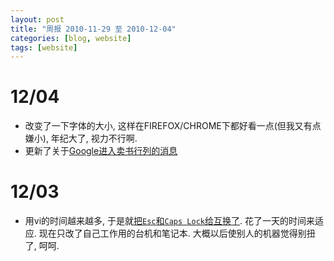 ```yaml
---
layout: post
title: "周报 2010-11-29 至 2010-12-04"
categories: [blog, website]
tags: [website]
---
```


12/04
=========
 * 改变了一下字体的大小, 这样在FIREFOX/CHROME下都好看一点(但我又有点嫌小), 年纪大了, 视力不行啊. 
 * 更新了关于[Google进入卖书行列的消息](/blog/programmer/pubit-BN.html)

12/03
=======
 * 用vi的时间越来越多, 于是就[把`Esc`和`Caps Lock`给互换了](/knowledge/entry/hardware.html#key-mappings). 花了一天的时间来适应. 现在只改了自己工作用的台机和笔记本. 大概以后使别人的机器觉得别扭了, 呵呵. 
 

